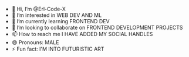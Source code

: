 - 👋 Hi, I’m @Erl-Code-X
- 👀 I’m interested in WEB DEV AND ML
- 🌱 I’m currently learning FRONTEND DEV
- 💞️ I’m looking to collaborate on FRONTEND DEVELOPMENT PROJECTS
- 📫 How to reach me I HAVE ADDED MY SOCIAL HANDLES
- 😄 Pronouns: MALE
- ⚡ Fun fact: I'M INTO FUTURISTIC ART

<!---
Erl-Code-X/Erl-Code-X is a ✨ special ✨ repository because its `README.md` (this file) appears on your GitHub profile.
You can click the Preview link to take a look at your changes.
--->
